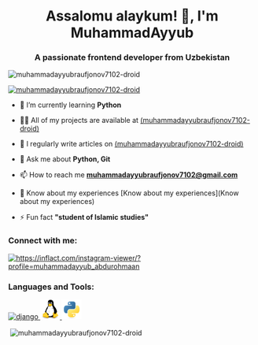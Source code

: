 <h1 align="center">Assalomu alaykum! 👋, I'm MuhammadAyyub</h1>
<h3 align="center">A passionate frontend developer from Uzbekistan</h3>

<p align="left"> <img src="https://komarev.com/ghpvc/?username=muhammadayyubraufjonov7102-droid&label=Profile%20views&color=0e75b6&style=flat" alt="muhammadayyubraufjonov7102-droid" /> </p>

<p align="left"> <a href="https://github.com/ryo-ma/github-profile-trophy"><img src="https://github-profile-trophy.vercel.app/?username=muhammadayyubraufjonov7102-droid" alt="muhammadayyubraufjonov7102-droid" /></a> </p>

- 🌱 I’m currently learning **Python**

- 👨‍💻 All of my projects are available at [(muhammadayyubraufjonov7102-droid)]((muhammadayyubraufjonov7102-droid))

- 📝 I regularly write articles on [(muhammadayyubraufjonov7102-droid)]((muhammadayyubraufjonov7102-droid))

- 💬 Ask me about **Python, Git**

- 📫 How to reach me **muhammadayyubraufjonov7102@gmail.com**

- 📄 Know about my experiences [Know about my experiences](Know about my experiences)

- ⚡ Fun fact **"student of Islamic studies"**

<h3 align="left">Connect with me:</h3>
<p align="left">
<a href="https://instagram.com/https://inflact.com/instagram-viewer/?profile=muhammadayyub_abdurohmaan" target="blank"><img align="center" src="https://raw.githubusercontent.com/rahuldkjain/github-profile-readme-generator/master/src/images/icons/Social/instagram.svg" alt="https://inflact.com/instagram-viewer/?profile=muhammadayyub_abdurohmaan" height="30" width="40" /></a>
</p>

<h3 align="left">Languages and Tools:</h3>
<p align="left"> <a href="https://www.djangoproject.com/" target="_blank" rel="noreferrer"> <img src="https://cdn.worldvectorlogo.com/logos/django.svg" alt="django" width="40" height="40"/> </a> <a href="https://www.linux.org/" target="_blank" rel="noreferrer"> <img src="https://raw.githubusercontent.com/devicons/devicon/master/icons/linux/linux-original.svg" alt="linux" width="40" height="40"/> </a> <a href="https://www.python.org" target="_blank" rel="noreferrer"> <img src="https://raw.githubusercontent.com/devicons/devicon/master/icons/python/python-original.svg" alt="python" width="40" height="40"/> </a> </p>

<p>&nbsp;<img align="center" src="https://github-readme-stats.vercel.app/api?username=muhammadayyubraufjonov7102-droid&show_icons=true&locale=en" alt="muhammadayyubraufjonov7102-droid" /></p>


